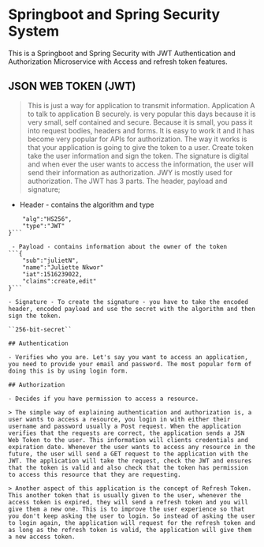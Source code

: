 # Springboot and Spring Security System


This is a Springboot and Spring Security with JWT Authentication and Authorization Microservice with Access and refresh token features.

## JSON WEB TOKEN (JWT)
> This is just a way for application to transmit information. Application A to talk to application B securely. is very popular this days because it is very small, self contained and secure. Because it is small, you pass it into request bodies, headers and forms. It is easy to work it and it has become very popular for APIs for authorization. The way it works is that your application is going to give the token to a user. Create token take the user information and sign the token. The signature is digital and when ever the user wants to access the information, the user will send their information as authorization. JWY is mostly used for authorization. The JWT has 3 parts. The header, payload and signature;

- Header - contains the algorithm and type
```{
	"alg":"HS256",
	"type":"JWT"
}```

 - Payload - contains information about the owner of the token
```{
	"sub":"julietN",
	"name":"Juliette Nkwor"
	"iat":1516239022,
	"claims":create,edit"
}```

- Signature - To create the signature - you have to take the encoded header, encoded payload and use the secret with the algorithm and then sign the token.

``256-bit-secret``

## Authentication

- Verifies who you are. Let's say you want to access an application, you need to provide your email and password. The most popular form of doing this is by using login form. 

## Authorization 

- Decides if you have permission to access a resource. 

> The simple way of explaining authentication and authorization is, a user wants to access a resource, you login in with either their username and password usually a Post request. When the application verifies that the requests are correct, the application sends a JSN Web Token to the user. This information will clients credentials and expiration date. Whenever the user wants to access any resource in the future, the user will send a GET request to the application with the JWT. The application will take the request, check the JWT and ensures that the token is valid and also check that the token has permission to access this resource that they are requesting. 

> Another aspect of this application is the concept of Refresh Token. This another token that is usually given to the user, whenever the access token is expired, they will send a refresh token and you will give them a new one. This is to improve the user experience so that you don't keep asking the user to login. So instead of asking the user to login again, the application will request for the refresh token and as long as the refresh token is valid, the application will give them a new access token. 
